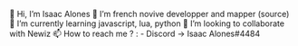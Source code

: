 👋 Hi, I’m Isaac Alones
👀 I’m french novive developper and mapper (source)
🌱 I’m currently learning javascript, lua, python
💞️ I’m looking to collaborate with Newiz
📫 How to reach me ? : 
      - Discord → Isaac Alones#4484

